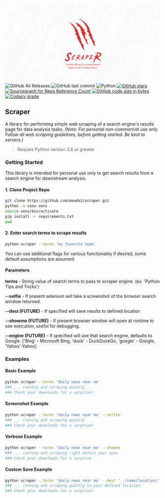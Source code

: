![](docs/Artboard.png)
![GitHub All Releases](https://img.shields.io/github/downloads/meads2/scraper/total)
![GitHub last commit](https://img.shields.io/github/last-commit/meads2/scraper)
![Python](https://img.shields.io/badge/Python-3.0-green.svg)
[![GitHub stars](https://img.shields.io/github/stars/badges/shields.svg?style=social&label=Stars)](https://github.com/meads2/scraper)
[![Sourcegraph for Repo Reference Count](https://img.shields.io/sourcegraph/rrc/github.com/gorilla/mux.svg)](https://github.com/meads2/scraper)
[![GitHub code size in bytes](https://img.shields.io/github/languages/code-size/badges/shields.svg)](https://github.com/meads2/scraper)
[![Codacy grade](https://img.shields.io/codacy/grade/e27821fb6289410b8f58338c7e0bc686.svg)](https://github.com/meads2/scraper)

## Scraper
A library for performing simple web scraping of a search engine's results page for data analysis tasks. *(Note: For personal non-commercial use only. Follow all web scraping guidelines, before getting started. Be kind to servers.)*

> Requies Python version 3.6 or greater.

### **Getting Started**
This library is intended for personal use only to get search results from a search engine for downstream analysis. 

#### **1. Clone Project Repo**
```bash
git clone https://github.com/meads2/scraper.git
python -m venv venv
source venv/bin/activate
pip install -r requirements.txt
pwd
```

####  **2. Enter search terms to scrape results**
```bash
python scraper --terms 'my favorite team'
```

You can use additional flags for various functionality if desired, some default assumptions are assumed.

#### **Parameters**

**terms** - String value of search terms to pass to scraper engine. (ex. 'Python Tips and Tricks')

**--selfie** - If present selenium will take a screenshot of the browser search window returned.

**--dest (FUTURE)** - If specified will save results to defined location 

**--showme (FUTURE)** - If present browser window will open at runtime to see execution, useful for debugging.

**--engine (FUTURE)** - If specified will use that search engine, defaults to Google. ['Bing' - Microsoft Bing, 'duck' - DuckDuckGo, 'google' - Google, 'Yahoo'-Yahoo]
### **Examples**

#### **Basic Example**
```bash
python scraper --terms 'daily news near me'
### ... running and scraping quietly
### Check your downloads for a surprise!
```

#### **Screenshot Example**
```bash
python scraper --terms 'daily news near me' --selfie
### ... running and scraping quietly
### Check your downloads for a surprise!
```

#### **Verbose Example**
```bash
python scraper --terms 'daily news near me' --showme 
### ... running and scraping right before your eyes
### Check your downloads for a surprise
```

#### **Custom Save Example**
```bash
python scraper --terms 'daily news near me' --dest '../some/location/'
### ... running and scraping quietly to your defined location
### Check your downloads for a surprise!
```